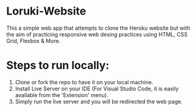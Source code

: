 # Loruki-Website
This a simple web app that attempts to clone the Heroku website but with the aim of practicing responsive web desing practices using HTML, CSS Grid, Flexbox &amp; More.


# Steps to run locally:

1. Clone or fork the repo to have it on your local machine.
2. Install Live Server on your IDE (For Visual Studio Code, it is easily available from the 'Extension' menu).
3. Simply run the live server and you will be redirected the web page.
